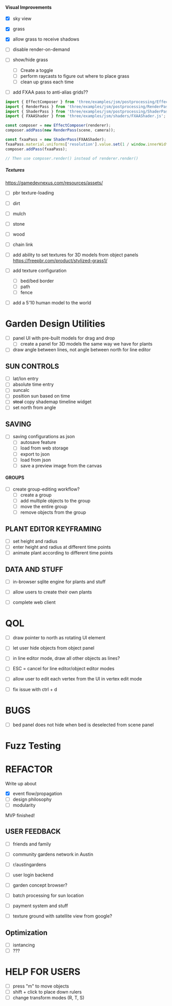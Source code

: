 #### Visual Improvements
- [x] sky view
- [x] grass
- [x] allow grass to receive shadows

- [ ] disable render-on-demand

- [ ] show/hide grass
    - [ ] Create a toggle
    - [ ] perform raycasts to figure out where to place grass
    - [ ] clean up grass each time

- [ ] add FXAA pass to anti-alias grids??

```javascript
import { EffectComposer } from 'three/examples/jsm/postprocessing/EffectComposer.js';
import { RenderPass } from 'three/examples/jsm/postprocessing/RenderPass.js';
import { ShaderPass } from 'three/examples/jsm/postprocessing/ShaderPass.js';
import { FXAAShader } from 'three/examples/jsm/shaders/FXAAShader.js';

const composer = new EffectComposer(renderer);
composer.addPass(new RenderPass(scene, camera));

const fxaaPass = new ShaderPass(FXAAShader);
fxaaPass.material.uniforms['resolution'].value.set(1 / window.innerWidth, 1 / window.innerHeight);
composer.addPass(fxaaPass);

// Then use composer.render() instead of renderer.render()
```

##### Textures
https://gamedevnexus.com/resources/assets/
- [ ] pbr texture-loading
- [ ] dirt
- [ ] mulch
- [ ] stone
- [ ] wood
- [ ] chain link
- [ ] add ability to set textures for 3D models from object panels
https://freepbr.com/product/stylized-grass1/


- [ ] add texture configuration
    - [ ] bed/bed border
    - [ ] path
    - [ ] fence

- [ ] add a 5'10 human model to the world

# Garden Design Utilities
- [ ] panel UI with pre-built models for drag and drop
    - [ ] create a panel for 3D models the same way we have for plants
- [ ] draw angle between lines, not angle between north for line editor

## SUN CONTROLS
- [ ] lat/lon entry
- [ ] absolute time entry
- [ ] suncalc
- [ ] position sun based on time
- [ ] ~~steal~~ copy shademap timeline widget
- [ ] set north from angle

## SAVING
- [ ] saving configurations as json
    - [ ] autosave feature
    - [ ] load from web storage
    - [ ] export to json
    - [ ] load from json
    - [ ] save a preview image from the canvas

#### GROUPS
- [ ] create group-editing workflow?
    - [ ] create a group
    - [ ] add multiple objects to the group
    - [ ] move the entire group
    - [ ] remove objects from the group

## PLANT EDITOR KEYFRAMING
- [ ] set height and radius
- [ ] enter height and radius at different time points
- [ ] animate plant according to different time points
    
## DATA AND STUFF
- [ ] in-browser sqlite engine for plants and stuff
- [ ] allow users to create their own plants

- [ ] complete web client

# QOL
- [ ] draw pointer to north as rotating UI element
- [ ] let user hide objects from object panel
- [ ] in line editor mode, draw all other objects as lines?
- [ ] ESC = cancel for line editor/object editor modes
- [ ] allow user to edit each vertex from the UI in vertex edit mode
- [ ] fix issue with ctrl + d


# BUGS
- [ ] bed panel does not hide when bed is deselected from scene panel

# Fuzz Testing

# REFACTOR

Write up about 
- [x] event flow/propagation
- [ ] design philosophy
- [ ] modularity

MVP finished!

## USER FEEDBACK
- [ ] friends and family
- [ ] community gardens network in Austin
- [ ] r/austingardens


- [ ] user login backend
- [ ] garden concept browser?
- [ ] batch processing for sun location
- [ ] payment system and stuff
- [ ] texture ground with satellite view from google?

## Optimization
- [ ] isntancing
- [ ] ???

# HELP FOR USERS
- [ ] press "m" to move objects
- [ ] shift + click to place down rulers
- [ ] change transform modes (R, T, S)
